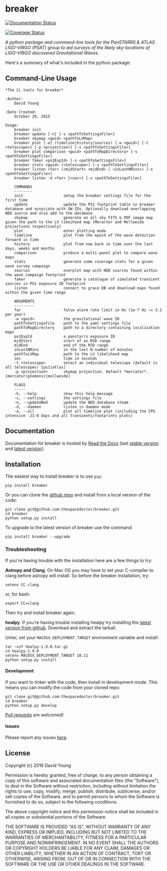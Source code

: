 breaker
=======

[![Documentation Status](https://readthedocs.org/projects/breaker/badge/)](http://breaker.readthedocs.io/en/latest/?badge)

[![Coverage Status](https://cdn.rawgit.com/thespacedoctor/breaker/master/coverage.svg)](https://cdn.rawgit.com/thespacedoctor/breaker/master/htmlcov/index.html)

*A python package and command-line tools for the PanSTARRS & ATLAS
LIGO-VIRGO (PSAT) group to aid surveys of the likely sky-locations of
LIGO-VIRGO discovered Gravitational Waves*.

Here's a summary of what's included in the python package:

Command-Line Usage
------------------

    *The CL tools for breaker*

    :Author:
        David Young

    :Date Created:
        October 29, 2015

    Usage:
        breaker init
        breaker update [-n] [-s <pathToSettingsFile>]
        breaker skymap <gwid> <pathToLVMap>
        breaker plot [-a] (timeline|history|sources) [-w <gwid>] [-t <telescope>] [-p <projection>] [-s <pathToSettingsFile>]
        breaker plot comparison <gwid> <pathToMapDirectory> [-s <pathToSettingsFile>]
        breaker faker <ps1ExpId> [-s <pathToSettingsFile>]
        breaker stats <gwid> [<telescope>] [-s <pathToSettingsFile>]
        breaker listen <far> (<mjdStart> <mjdEnd> | <inLastNMins>) [-s <pathToSettingsFile>]
        breaker listen -d <far> [<sec>] [-s <pathToSettingsFile>]

        COMMANDS
        --------
        init                  setup the breaker settings file for the first time
        update                update the PS1 footprint table in breaker database and associate with GW-IDs. Optionally download overlapping NED source and also add to the database
        skymap                generate an all sky FITS & PDF image map given the path to the LV likeihood map (Meractor and Mollweide projections respectively)
        plot                  enter plotting mode
        timeline              plot from the epoch of the wave detection forward in time
        history               plot from now back in time over the last days, weeks and months
        comparison            produce a multi-panel plot to compare wave maps
        stats                 generate some coverage stats for a given wave survey campaign
        sources               overplot map with NED sources found within the wave campaign footprint
        faker                 generate a catalogue of simulated transient sources in PS1 exposure ID footprint
        listen                connect to grace DB and download maps found within the given time range

        ARGUMENTS
        ---------
        far                   false alarm rate limit in Hz (1e-7 Hz ~= 3.2 per year)
        -w <gwid>             the gravitational wave ID
        pathToSettingsFile    path to the yaml settings file
        pathToMapDirectory    path to a directory containing localisation maps
        ps1ExpId              a panstarrs exposure ID
        mjdStart              start of an MJD range
        mjdEnd                end of the MJD range
        inLastNMins           in the last N number of minutes
        pathToLVMap           path to the LV likelihood map
        sec                   time in seconds
        -t <telescope>        select an individual telescope (default is all telescopes) [ps1|atlas]
        -p <projection>       skymap projection. Default *mercator*. [mercator|gnomonic|mollweide]

        FLAGS
        -----
        -h, --help            show this help message
        -s, --settings        the settings file
        -n, --updateNed       update the NED database steam
        -d, --daemon          listen in daemon mode
        -a, --all             plot all timeline plot (including the CPU intensive -21-0 days and all transients/footprints plots)

Documentation
-------------

Documentation for breaker is hosted by [Read the
Docs](http://breaker.readthedocs.org/en/stable/) (last [stable
version](http://breaker.readthedocs.org/en/stable/) and [latest
version](http://breaker.readthedocs.org/en/latest/)).

Installation
------------

The easiest way to install breaker is to use `pip`:

    pip install breaker

Or you can clone the [github
repo](https://github.com/thespacedoctor/breaker) and install from a
local version of the code:

    git clone git@github.com:thespacedoctor/breaker.git
    cd breaker
    python setup.py install

To upgrade to the latest version of breaker use the command:

    pip install breaker --upgrade

### Troubleshooting

If you're having trouble with the installation here are a few things to
try:

**Astropy and Clang**. On Mac OS you may have to set your C-compiler to
clang before astropy will install. So before the breaker installation,
try:

    setenv CC clang

or, for bash:

    export CC=clang

Then try and install breaker again.

**healpy**. If you're having trouble installing healpy try installing
the [latest version from
github](https://github.com/healpy/healpy/releases). Download and extract
the tarball.

Untar, set your `MACOSX_DEPLOYMENT_TARGET` environment variable and
install:

    tar -xvf healpy-1.9.0.tar.gz
    cd healpy-1.9.0
    setenv MACOSX_DEPLOYMENT_TARGET 10.11
    python setup.py install

#### Development

If you want to tinker with the code, then install in development mode.
This means you can modify the code from your cloned repo:

    git clone git@github.com:thespacedoctor/breaker.git
    cd breaker
    python setup.py develop

[Pull requests](https://github.com/thespacedoctor/breaker/pulls) are
welcomed!

#### Issues

Please report any issues
[here](https://github.com/thespacedoctor/breaker/issues).

License
-------

Copyright (c) 2016 David Young

Permission is hereby granted, free of charge, to any person obtaining a
copy of this software and associated documentation files (the
"Software"), to deal in the Software without restriction, including
without limitation the rights to use, copy, modify, merge, publish,
distribute, sublicense, and/or sell copies of the Software, and to
permit persons to whom the Software is furnished to do so, subject to
the following conditions:

The above copyright notice and this permission notice shall be included
in all copies or substantial portions of the Software.

THE SOFTWARE IS PROVIDED "AS IS", WITHOUT WARRANTY OF ANY KIND, EXPRESS
OR IMPLIED, INCLUDING BUT NOT LIMITED TO THE WARRANTIES OF
MERCHANTABILITY, FITNESS FOR A PARTICULAR PURPOSE AND NONINFRINGEMENT.
IN NO EVENT SHALL THE AUTHORS OR COPYRIGHT HOLDERS BE LIABLE FOR ANY
CLAIM, DAMAGES OR OTHER LIABILITY, WHETHER IN AN ACTION OF CONTRACT,
TORT OR OTHERWISE, ARISING FROM, OUT OF OR IN CONNECTION WITH THE
SOFTWARE OR THE USE OR OTHER DEALINGS IN THE SOFTWARE.
